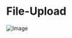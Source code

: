 # File-Upload

![Image](https://github.com/user-attachments/assets/c652b6f1-62e6-439f-8dca-193598b3ffc6)

